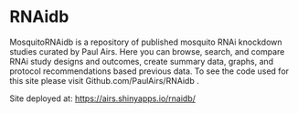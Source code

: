 # RNAidb

MosquitoRNAidb is a repository of published mosquito RNAi knockdown studies curated by Paul Airs. Here you can browse, search, and compare RNAi study designs and outcomes, create summary data, graphs, and protocol recommendations based previous data. To see the code used for this site please visit Github.com/PaulAirs/RNAidb . 

Site deployed at: https://airs.shinyapps.io/rnaidb/
